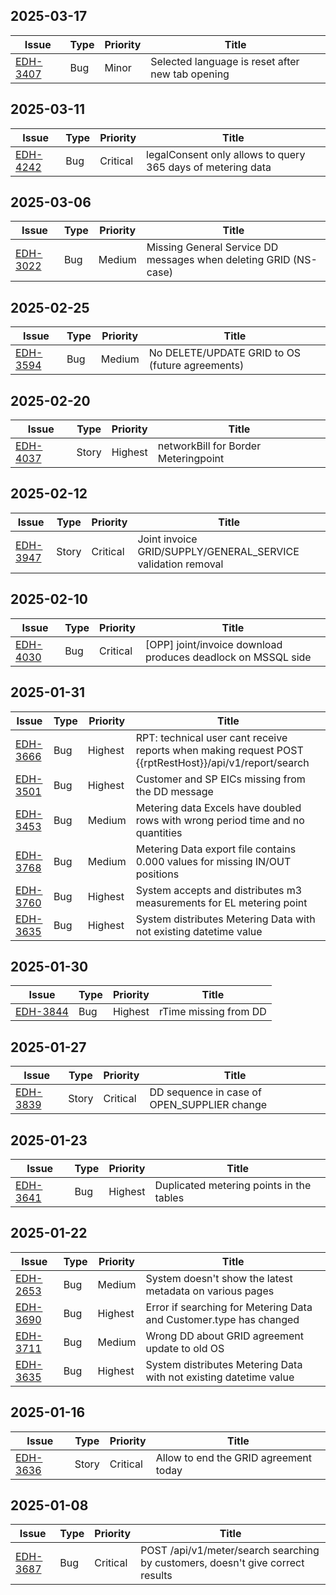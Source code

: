 ## 2025-03-17

|                                  Issue                                  | Type |Priority|                       Title                       |
|-------------------------------------------------------------------------|------|--------|---------------------------------------------------|
|  [EDH-3407](https://github.com/Elering/estfeed-datahub-docs/issues/110) |  Bug |  Minor |  Selected language is reset after new tab opening |

## 2025-03-11

|                                  Issue                                  | Type |  Priority |                             Title                            |
|-------------------------------------------------------------------------|------|-----------|--------------------------------------------------------------|
|  [EDH-4242](https://github.com/Elering/estfeed-datahub-docs/issues/171) |  Bug |  Critical |  legalConsent only allows to query 365 days of metering data |

## 2025-03-06

|                                  Issue                                 | Type | Priority|                               Title                               |
|------------------------------------------------------------------------|------|---------|-------------------------------------------------------------------|
|  [EDH-3022](https://github.com/Elering/estfeed-datahub-docs/issues/60) |  Bug |  Medium |  Missing General Service DD messages when deleting GRID (NS-case) |

## 2025-02-25

|                                  Issue                                  | Type | Priority|                       Title                      |
|-------------------------------------------------------------------------|------|---------|--------------------------------------------------|
|  [EDH-3594](https://github.com/Elering/estfeed-datahub-docs/issues/135) |  Bug |  Medium |  No DELETE/UPDATE GRID to OS (future agreements) |

## 2025-02-20

|                                  Issue                                  |  Type  | Priority |                 Title                 |
|-------------------------------------------------------------------------|--------|----------|---------------------------------------|
|  [EDH-4037](https://github.com/Elering/estfeed-datahub-docs/issues/166) |  Story |  Highest |  networkBill for Border Meteringpoint |

## 2025-02-12

|                                  Issue                                  |  Type  |  Priority |                             Title                             |
|-------------------------------------------------------------------------|--------|-----------|---------------------------------------------------------------|
|  [EDH-3947](https://github.com/Elering/estfeed-datahub-docs/issues/151) |  Story |  Critical |  Joint invoice GRID/SUPPLY/GENERAL_SERVICE validation removal |

## 2025-02-10

|                                  Issue                                  | Type |  Priority |                             Title                             |
|-------------------------------------------------------------------------|------|-----------|---------------------------------------------------------------|
|  [EDH-4030](https://github.com/Elering/estfeed-datahub-docs/issues/167) |  Bug |  Critical |  [OPP] joint/invoice download produces deadlock on MSSQL side |

## 2025-01-31

|                                  Issue                                  | Type | Priority |                                                  Title                                                  |
|-------------------------------------------------------------------------|------|----------|---------------------------------------------------------------------------------------------------------|
|  [EDH-3666](https://github.com/Elering/estfeed-datahub-docs/issues/145) |  Bug |  Highest |  RPT: technical user cant receive reports when making request POST {{rptRestHost}}/api/v1/report/search |
|  [EDH-3501](https://github.com/Elering/estfeed-datahub-docs/issues/119) |  Bug |  Highest |                             Customer and SP EICs missing from the DD message                            |
|  [EDH-3453](https://github.com/Elering/estfeed-datahub-docs/issues/113) |  Bug |  Medium  |             Metering data Excels have doubled rows with wrong period time and no quantities             |
|  [EDH-3768](https://github.com/Elering/estfeed-datahub-docs/issues/159) |  Bug |  Medium  |               Metering Data export file contains 0.000 values for missing IN/OUT positions              |
|  [EDH-3760](https://github.com/Elering/estfeed-datahub-docs/issues/158) |  Bug |  Highest |                   System accepts and distributes m3 measurements for EL metering point                  |
|  [EDH-3635](https://github.com/Elering/estfeed-datahub-docs/issues/138) |  Bug |  Highest |                    System distributes Metering Data with not existing datetime value                    |

## 2025-01-30

|                                  Issue                                  | Type | Priority |          Title         |
|-------------------------------------------------------------------------|------|----------|------------------------|
|  [EDH-3844](https://github.com/Elering/estfeed-datahub-docs/issues/161) |  Bug |  Highest |  rTime missing from DD |

## 2025-01-27

|                                  Issue                                  |  Type  |  Priority |                     Title                    |
|-------------------------------------------------------------------------|--------|-----------|----------------------------------------------|
|  [EDH-3839](https://github.com/Elering/estfeed-datahub-docs/issues/162) |  Story |  Critical |  DD sequence in case of OPEN_SUPPLIER change |

## 2025-01-23

|                                  Issue                                  | Type | Priority |                   Title                   |
|-------------------------------------------------------------------------|------|----------|-------------------------------------------|
|  [EDH-3641](https://github.com/Elering/estfeed-datahub-docs/issues/143) |  Bug |  Highest |  Duplicated metering points in the tables |

## 2025-01-22

|                                  Issue                                  | Type | Priority |                                Title                                |
|-------------------------------------------------------------------------|------|----------|---------------------------------------------------------------------|
|  [EDH-2653](https://github.com/Elering/estfeed-datahub-docs/issues/40)  |  Bug |  Medium  |       System doesn't show the latest metadata on various pages      |
|  [EDH-3690](https://github.com/Elering/estfeed-datahub-docs/issues/148) |  Bug |  Highest |  Error if searching for Metering Data and Customer.type has changed |
|  [EDH-3711](https://github.com/Elering/estfeed-datahub-docs/issues/149) |  Bug |  Medium  |            Wrong DD about GRID agreement update to old OS           |
|  [EDH-3635](https://github.com/Elering/estfeed-datahub-docs/issues/138) |  Bug |  Highest |  System distributes Metering Data with not existing datetime value  |

## 2025-01-16

|                                  Issue                                  |  Type  |  Priority |                  Title                 |
|-------------------------------------------------------------------------|--------|-----------|----------------------------------------|
|  [EDH-3636](https://github.com/Elering/estfeed-datahub-docs/issues/157) |  Story |  Critical |  Allow to end the GRID agreement today |

## 2025-01-08

|                                  Issue                                  | Type |  Priority |                                      Title                                      |
|-------------------------------------------------------------------------|------|-----------|---------------------------------------------------------------------------------|
|  [EDH-3687](https://github.com/Elering/estfeed-datahub-docs/issues/146) |  Bug |  Critical |  POST /api/v1/meter/search searching by customers, doesn't give correct results |

